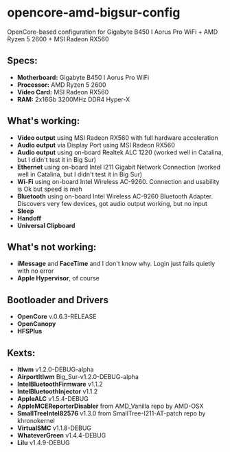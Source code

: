 # opencore-amd-bigsur-config
OpenCore-based configuration for Gigabyte B450 I Aorus Pro WiFi + AMD Ryzen 5 2600 + MSI Radeon RX560

## Specs:
* **Motherboard:** Gigabyte B450 I Aorus Pro WiFi
* **Processor:** AMD Ryzen 5 2600
* **Video Card:** MSI Radeon RX560
* **RAM:** 2x16Gb 3200MHz DDR4 Hyper-X

## What's working:
* **Video output** using MSI Radeon RX560 with full hardware acceleration
* **Audio output** via Display Port using MSI Radeon RX560
* **Audio output** using on-board Realtek ALC 1220 (worked well in Catalina, but I didn't test it in Big Sur)
* **Ethernet** using on-board Intel I211 Gigabit Network Connection (worked well in Catalina, but I didn't test it in Big Sur)
* **Wi-Fi** using on-board Intel Wireless AC-9260. Connection and usability is Ok but speed is meh
* **Bluetooth** using on-board Intel Wireless AC-9260 Bluetooth Adapter. Discovers very few devices, got audio output working, but no input
* **Sleep**
* **Handoff**
* **Universal Clipboard**

## What's not working:
* **iMessage** and **FaceTime** and I don't know why. Login just fails quietly with no error
* **Apple Hypervisor**, of course

## Bootloader and Drivers
* **OpenCore** v.0.6.3-RELEASE
* **OpenCanopy**
* **HFSPlus**

## Kexts:
* **Itlwm** v1.2.0-DEBUG-alpha
* **AirportItlwm** Big_Sur-v1.2.0-DEBUG-alpha
* **IntelBluetoothFirmware** v1.1.2
* **IntelBluetoothInjector** v1.1.2
* **AppleALC** v1.5.4-DEBUG
* **AppleMCEReporterDisabler** from AMD_Vanilla repo by AMD-OSX
* **SmallTreeIntel82576** v1.3.0 from SmallTree-I211-AT-patch repo by khronokernel
* **VirtualSMC** v1.1.8-DEBUG
* **WhateverGreen** v1.4.4-DEBUG
* **Lilu** v1.4.9-DEBUG
